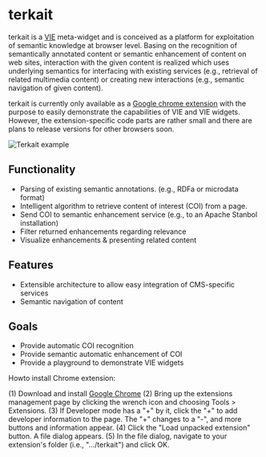 # terkait

terkait is a [VIE](https://github.com/bergie/VIE) meta-widget and is conceived as a platform for exploitation of semantic knowledge at browser level. Basing on the recognition of semantically annotated content or semantic enhancement of content on web sites, interaction with the given content is realized which uses underlying semantics for interfacing with existing services (e.g., retrieval of related multimedia content) or creating new interactions (e.g., semantic navigation of given content).

terkait is currently only available as a [Google chrome extension](https://www.google.com/chrome/) with the purpose to easily demonstrate the capabilities of VIE and VIE widgets. However, the extension-specific code parts are rather small and there are plans to release versions for other browsers soon.

![Terkait example](https://github.com/neogermi/terkait/raw/master/doc/pics/Terkait_image.png "Terkait on the New York Times website")

## Functionality
* Parsing of existing semantic annotations. (e.g., RDFa or microdata format)
* Intelligent algorithm to retrieve content of interest (COI) from a page.
* Send COI to semantic enhancement service (e.g., to an Apache Stanbol installation)
* Filter returned enhancements regarding relevance
* Visualize enhancements & presenting related content

## Features
* Extensible architecture to allow easy integration of CMS-specific services
* Semantic navigation of content

## Goals
* Provide automatic COI recognition
* Provide semantic automatic enhancement of COI
* Provide a playground to demonstrate VIE widgets 

Howto install Chrome extension:

(1) Download and install [Google Chrome](https://www.google.com/chrome/)
(2) Bring up the extensions management page by clicking the wrench icon and choosing Tools > Extensions.
(3) If Developer mode has a "+" by it, click the "+" to add developer information to the page. The "+" changes to a "-", and more buttons and information appear.
(4) Click the "Load unpacked extension" button. A file dialog appears.
(5) In the file dialog, navigate to your extension's folder (i.e., ".../terkait") and click OK.